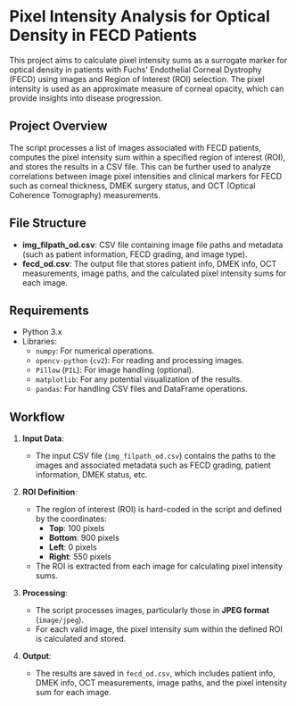 # **Pixel Intensity Analysis for Optical Density in FECD Patients**

This project aims to calculate pixel intensity sums as a surrogate marker for optical density in patients with Fuchs' Endothelial Corneal Dystrophy (FECD) using images and Region of Interest (ROI) selection. The pixel intensity is used as an approximate measure of corneal opacity, which can provide insights into disease progression.

## **Project Overview**

The script processes a list of images associated with FECD patients, computes the pixel intensity sum within a specified region of interest (ROI), and stores the results in a CSV file. This can be further used to analyze correlations between image pixel intensities and clinical markers for FECD such as corneal thickness, DMEK surgery status, and OCT (Optical Coherence Tomography) measurements.

## **File Structure**

- **img_filpath_od.csv**: CSV file containing image file paths and metadata (such as patient information, FECD grading, and image type).
- **fecd_od.csv**: The output file that stores patient info, DMEK info, OCT measurements, image paths, and the calculated pixel intensity sums for each image.
  
## **Requirements**

- Python 3.x
- Libraries:
  - `numpy`: For numerical operations.
  - `opencv-python` (`cv2`): For reading and processing images.
  - `Pillow` (`PIL`): For image handling (optional).
  - `matplotlib`: For any potential visualization of the results.
  - `pandas`: For handling CSV files and DataFrame operations.


## **Workflow**

1. **Input Data**:
    - The input CSV file (`img_filpath_od.csv`) contains the paths to the images and associated metadata such as FECD grading, patient information, DMEK status, etc.
  
2. **ROI Definition**:
    - The region of interest (ROI) is hard-coded in the script and defined by the coordinates:
      - **Top**: 100 pixels
      - **Bottom**: 900 pixels
      - **Left**: 0 pixels
      - **Right**: 550 pixels
    - The ROI is extracted from each image for calculating pixel intensity sums.

3. **Processing**:
    - The script processes images, particularly those in **JPEG format** (`image/jpeg`).
    - For each valid image, the pixel intensity sum within the defined ROI is calculated and stored.

4. **Output**:
    - The results are saved in `fecd_od.csv`, which includes patient info, DMEK info, OCT measurements, image paths, and the pixel intensity sum for each image.

